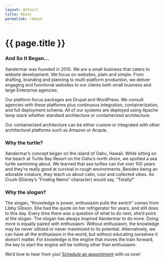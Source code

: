 ```yaml
---
layout: default
title: About
permalink: /about
---
```

<div class="container-xxl">
  <div class="row">
    <div class="col">
    <h1>{{ page.title }}</h1>

<h3>And So It Began&hellip;</h3>
<p>Xandermar was founded in 2010. We are a small business that caters to website development. We focus on websites, plain and simple. From drafting, branding and planning to multi-platform production, we deliver engaging and functional websites to our clients both small business and large Enterprise agencies.</p>
<p>Our platform focus packages are Drupal and WordPress. We consult agencies with these platforms plus continuous integration, containerization, and full deployment schema. All of our systems are deployed using Apache lamp stack whether standard architecture or containerized architecture.</p>
<p>Our containerized architecture can be either custom or integrated with other architectural platforms such as Amazon or Acquia.</p>
<h3>Why the turtle?</h3>
<p>Xandermar&rsquo;s concept began on the island of Oahu, Hawaii. While sitting on the beach at Turtle Bay Resort on the Oahu&rsquo;s north shore, we spotted a sea turtle swimming about. We learned that sea turtles can live over 100 years and they&rsquo;re really good at survival in rough environments. Besides being an adorable creature, they teach us about calm, cool and collected vibes. As Crush (Disney&rsquo;s &ldquo;Finding Nemo&rdquo; character) would say, &ldquo;Totally!&rdquo;</p>
<h3>Why the slogan?</h3>
<p>The slogan, &ldquo;Knowledge is power, enthusiasm pulls the switch&rdquo; comes from Libby Gibson. She had the quote on her refrigerator for years, and still does to this day. Every time there was a question of what to do next, she&rsquo;d point at the slogan. The slogan has always inspired Xandermar to do more. Doing more is equally paired with enthusiasm. Without enthusiasm, the knowledge may be never utilized or never maximized to its potential. Alternatively, we can have all the enthusiasm in the world, but without educating ourselves it doesn&rsquo;t matter. For knowledge is the engine that moves the train forward, the key to start the engine will be nothing other than enthusiasm.</p>
<p>We&rsquo;d love to hear from you!&nbsp;<a href="https://calendly.com/xandermar/general-information">Schedule an appointment</a>&nbsp;with us now!</p>
    </div>
  </div>
</div>